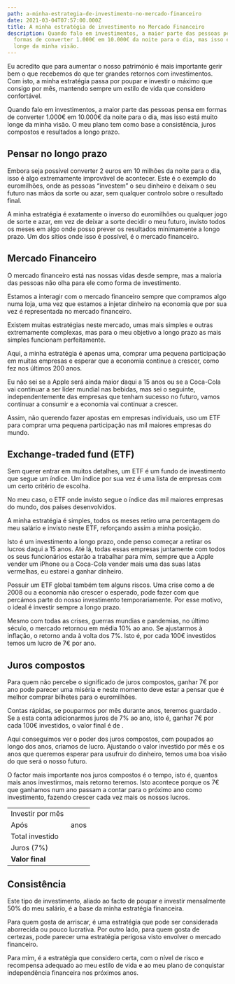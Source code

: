 ```yaml
---
path: a-minha-estrategia-de-investimento-no-mercado-financeiro
date: 2021-03-04T07:57:00.000Z
title: A minha estratégia de investimento no Mercado Financeiro
description: Quando falo em investimentos, a maior parte das pessoas pensa em
  formas de converter 1.000€ em 10.000€ da noite para o dia, mas isso está muito
  longe da minha visão.
---
```


Eu acredito que para aumentar o nosso património é mais importante gerir bem o que recebemos do que ter grandes retornos com investimentos. Com isto, a minha estratégia passa por poupar e investir o máximo que consigo por mês, mantendo sempre um estilo de vida que considero confortável.

Quando falo em investimentos, a maior parte das pessoas pensa em formas de converter 1.000€ em 10.000€ da noite para o dia, mas isso está muito longe da minha visão. O meu plano tem como base a consistência, juros compostos e resultados a longo prazo.

## Pensar no longo prazo

Embora seja possível converter 2 euros em 10 milhões da noite para o dia, isso é algo extremamente improvável de acontecer. Este é o exemplo do euromilhões, onde as pessoas “investem” o seu dinheiro e deixam o seu futuro nas mãos da sorte ou azar, sem qualquer controlo sobre o resultado final.

A minha estratégia é exatamente o inverso do euromilhões ou qualquer jogo de sorte e azar, em vez de deixar a sorte decidir o meu futuro, invisto todos os meses em algo onde posso prever os resultados minimamente a longo prazo. Um dos sítios onde isso é possível, é o mercado financeiro.

## Mercado Financeiro

O mercado financeiro está nas nossas vidas desde sempre, mas a maioria das pessoas não olha para ele como forma de investimento.

Estamos a interagir com o mercado financeiro sempre que compramos algo numa loja, uma vez que estamos a injetar dinheiro na economia que por sua vez é representada no mercado financeiro.

Existem muitas estratégias neste mercado, umas mais simples e outras extremamente complexas, mas para o meu objetivo a longo prazo as mais simples funcionam perfeitamente.

Aqui, a minha estratégia é apenas uma, comprar uma pequena participação em muitas empresas e esperar que a economia continue a crescer, como fez nos últimos 200 anos.

Eu não sei se a Apple será ainda maior daqui a 15 anos ou se a Coca-Cola vai continuar a ser líder mundial nas bebidas, mas sei o seguinte, independentemente das empresas que tenham sucesso no futuro, vamos continuar a consumir e a economia vai continuar a crescer.

Assim, não querendo fazer apostas em empresas individuais, uso um ETF para comprar uma pequena participação nas mil maiores empresas do mundo.

## Exchange-traded fund (ETF)

Sem querer entrar em muitos detalhes, um ETF é um fundo de investimento que segue um índice. Um índice por sua vez é uma lista de empresas com um certo critério de escolha.

No meu caso, o ETF onde invisto segue o índice das mil maiores empresas do mundo, dos países desenvolvidos.

A minha estratégia é simples, todos os meses retiro uma percentagem do meu salário e invisto neste ETF, reforçando assim a minha posição.

Isto é um investimento a longo prazo, onde penso começar a retirar os lucros daqui a 15 anos. Até lá, todas essas empresas juntamente com todos os seus funcionários estarão a trabalhar para mim, sempre que a Apple vender um iPhone ou a Coca-Cola vender mais uma das suas latas vermelhas, eu estarei a ganhar dinheiro.

Possuir um ETF global também tem alguns riscos. Uma crise como a de 2008 ou a economia não crescer o esperado, pode fazer com que percámos parte do nosso investimento temporariamente. Por esse motivo, o ideal é investir sempre a longo prazo.

Mesmo com todas as crises, guerras mundias e pandemias, no último século, o mercado retornou em média 10% ao ano. Se ajustarmos à inflação, o retorno anda à volta dos 7%. Isto é, por cada 100€ investidos temos um lucro de 7€ por ano.

## Juros compostos

Para quem não percebe o significado de juros compostos, ganhar 7€ por ano pode parecer uma miséria e neste momento deve estar a pensar que é melhor comprar bilhetes para o euromilhões.

Contas rápidas, se pouparmos <savings-value editable="true" valuemonth="200"></savings-value> por mês durante <years years="30" editable=true></years> anos, teremos guardado **<compound-interest interest="0"></compound-interest>**. Se a esta conta adicionarmos juros de 7% ao ano, isto é, ganhar 7€ por cada 100€ investidos, o valor final é de **<compound-interest interest="7"></compound-interest>**.

Aqui conseguimos ver o poder dos juros compostos, com <compound-interest interest="0"></compound-interest> poupados ao longo dos <years years="30"></years> anos, criamos **<compound-interest interest="7" difference="true"></compound-interest>** de lucro. Ajustando o valor investido por mês e os anos que queremos esperar para usufruir do dinheiro, temos uma boa visão do que será o nosso futuro.

O factor mais importante nos juros compostos é o tempo, isto é, quantos mais anos investirmos, mais retorno teremos. Isto acontece porque os 7€ que ganhamos num ano passam a contar para o próximo ano como investimento, fazendo crescer cada vez mais os nossos lucros.

|                  |                                                                        |
| ---------------- | ---------------------------------------------------------------------- |
| Investir por mês | <savings-value editable="true" valuemonth="200"></savings-value>       |
| Após             | <years years="30" editable=true></years> anos                          |
| Total investido  | <compound-interest interest="0"></compound-interest>                   |
| Juros (7%)       | <compound-interest interest="7" difference="true"></compound-interest> |
| **Valor final**  | **<compound-interest interest="7"></compound-interest>**               |

## Consistência

Este tipo de investimento, aliado ao facto de poupar e investir mensalmente 50% do meu salário, é a base da minha estratégia financeira.

Para quem gosta de arriscar, é uma estratégia que pode ser considerada aborrecida ou pouco lucrativa. Por outro lado, para quem gosta de certezas, pode parecer uma estratégia perigosa visto envolver o mercado financeiro.

Para mim, é a estratégia que considero certa, com o nível de risco e recompensa adequado ao meu estilo de vida e ao meu plano de conquistar independência financeira nos próximos anos.

<savings-value floateditor="true"></savings-value>
<years floateditor="true"></years>
